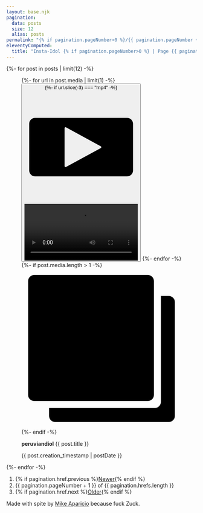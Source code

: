 ```yaml
---
layout: base.njk
pagination:
  data: posts
  size: 12
  alias: posts
permalink: "{% if pagination.pageNumber>0 %}/{{ pagination.pageNumber + 1 }}{% endif %}/index.html"
eleventyComputed:
  title: "Insta-Idol {% if pagination.pageNumber>0 %} | Page {{ pagination.pageNumber + 1 }}{% endif %}"
---
```


<div class="grid">
  {%- for post in posts | limit(12) -%}
    <figure>
        {%- for url in post.media | limit(1) -%}
          <button class="dialog-button" data-dialog-id="{{ post.creation_timestamp }}">
            {%- if url.slice(-3) === "mp4" -%}
              <div class="video-icon">
                <svg xmlns="http://www.w3.org/2000/svg" xml:space="preserve" fill-rule="evenodd" stroke-linejoin="round" stroke-miterlimit="2" clip-rule="evenodd" viewBox="0 0 24 24"><path fill="none" d="M0 0h24v24H0z"/><path d="M23 7.061v9.878c0 .689-.56 1.249-1.248 1.249H2.248A1.25 1.25 0 0 1 1 16.938V7.062c0-.689.56-1.249 1.248-1.249h19.504c.689 0 1.248.56 1.248 1.25Zm-6.823 4.78-7.38-4.03a.2.2 0 0 0-.198.003.199.199 0 0 0-.1.172v8.029a.2.2 0 0 0 .295.176l7.383-3.998a.2.2 0 0 0 0-.351Z"/></svg>
              </div>
              <video src="{{ url }}">
            {%- else -%}
              <img src="{{ url | optimize('/c_scale,w_800/q_auto/f_auto') }}" alt="">
            {%- endif -%}
          </button>
        {%- endfor -%}
        {%- if post.media.length > 1 -%}
          <div class="icon-multiple">
            <svg xmlns="http://www.w3.org/2000/svg" xml:space="preserve" fill-rule="evenodd" stroke-linejoin="round" stroke-miterlimit="2" clip-rule="evenodd" viewBox="0 0 24 24"><path fill="none" d="M0 0h24v24H0z"/><path d="M19.857 1.93v16.997a.93.93 0 0 1-.93.93H1.93a.93.93 0 0 1-.93-.93V1.93A.93.93 0 0 1 1.93 1h16.997a.93.93 0 0 1 .93.93Zm1.048 2.212h1.165a.93.93 0 0 1 .93.931V22.07a.93.93 0 0 1-.93.93H5.073a.93.93 0 0 1-.93-.93v-1.166h15.832a.93.93 0 0 0 .93-.93V4.143Z"/></svg>
          </div>
        {%- endif -%}
      <figcaption>
        <p><strong>peruviandiol</strong> {{ post.title }}</p>
        <time datetime="{{ post.creation_timestamp }}">{{ post.creation_timestamp | postDate }}</time>
      </figcaption>
    </figure>
    <dialog id="{{ post.creation_timestamp }}">
      <div>
        {%- for url in post.media -%}
          {%- if url.slice(-3) === "mp4" -%}
            <video src="{{ url | optimize('/q_auto/f_auto') }}" controls loop>
          {%- else -%}
            <img src="{{ url | optimize('/q_auto/f_auto') }}" alt="">
          {% endif %}
        {%- endfor -%}
      </div>
    </dialog>
  {%- endfor -%}
</div>
<nav class="pagination">
  <ol>
    <li>{% if pagination.href.previous %}<a href="{{ pagination.href.previous }}">Newer</a>{% endif %}</li>
    <li>{{ pagination.pageNumber + 1 }} of {{ pagination.hrefs.length }}</li>
    <li>{% if pagination.href.next %}<a href="{{ pagination.href.next }}">Older</a>{% endif %}</li>
  </ol>
</nav>
<footer>
  <p>Made with spite by <a href="https://mikeaparicio.com">Mike Aparicio</a> because fuck Zuck.</p>
</footer>